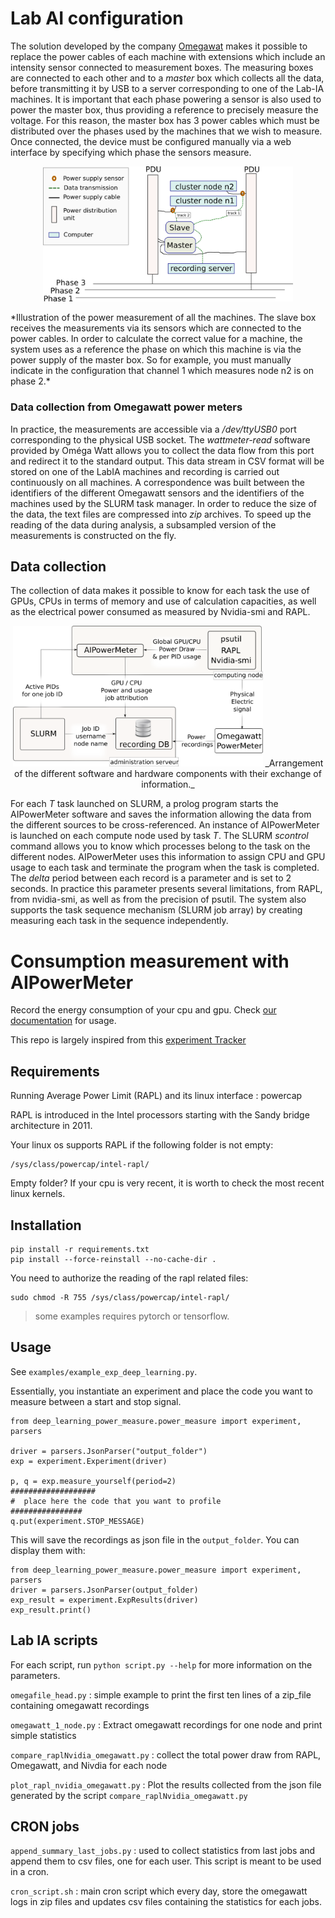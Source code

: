 # Lab AI configuration

The solution developed by the company [Omegawat](mv.omegawatt.fr/) makes it possible to replace the power cables of each machine with extensions which include an intensity sensor connected to measurement boxes. The measuring boxes are connected to each other and to a _master_ box which collects all the data, before transmitting it by USB to a server corresponding to one of the Lab-IA machines. It is important that each phase powering a sensor is also used to power the master box, thus providing a reference to precisely measure the voltage. For this reason, the master box has 3 power cables which must be distributed over the phases used by the machines that we wish to measure. Once connected, the device must be configured manually via a web interface by specifying which phase the sensors measure.


<p align="center">
<img src="omegawatt.png" alt="isolated" width="400"/>
</p>
*Illustration of the power measurement of all the machines. The slave box receives the measurements via its sensors which are connected to the power cables. In order to calculate the correct value for a machine, the system uses as a reference the phase on which this machine is via the power supply of the master box. So for example, you must manually indicate in the configuration that channel 1 which measures node n2 is on phase 2.*





  ### Data collection from Omegawatt power meters

In practice, the measurements are accessible via a _/dev/ttyUSB0_ port corresponding to the physical USB socket. The _wattmeter-read_ software provided by Oméga Watt allows you to collect the data flow from this port and redirect it to the standard output. This data stream in CSV format will be stored on one of the LabIA machines and recording is carried out continuously on all machines. A correspondence was built between the identifiers of the different Omegawatt sensors and the identifiers of the machines used by the SLURM task manager. In order to reduce the size of the data, the text files are compressed into _zip_ archives. To speed up the reading of the data during analysis, a subsampled version of the measurements is constructed on the fly.



## Data collection

The collection of data makes it possible to know for each task the use of GPUs, CPUs in terms of memory and use of calculation capacities, as well as the electrical power consumed as measured by Nvidia-smi and RAPL.

<p align="center">
<img style="text-align: center;" src="measurement_system.png" alt="isolated" width="400"/>
_Arrangement of the different software and hardware components with their exchange of information._
</p>


For each _T_ task launched on SLURM, a prolog program starts the AIPowerMeter software and saves the information allowing the data from the different sources to be cross-referenced. An instance of AIPowerMeter is launched on each compute node used by task _T_. The SLURM _scontrol_ command allows you to know which processes belong to the task on the different nodes. AIPowerMeter uses this information to assign CPU and GPU usage to each task and terminate the program when the task is completed. The _delta_ period between each record is a parameter and is set to 2 seconds. In practice this parameter presents several limitations, from RAPL, from nvidia-smi, as well as from the precision of psutil. The system also supports the task sequence mechanism (SLURM job array) by creating measuring each task in the sequence independently.

# Consumption measurement with AIPowerMeter

Record the energy consumption of your cpu and gpu. Check [our documentation](https://greenai-uppa.github.io/AIPowerMeter/) for usage.

This repo is largely inspired from this [experiment Tracker](https://github.com/Breakend/experiment-impact-tracker) 

## Requirements

Running Average Power Limit (RAPL) and its linux interface : powercap 

RAPL is introduced in the Intel processors starting with the Sandy bridge architecture in 2011. 

Your linux os supports RAPL if the following folder is not empty:
```
/sys/class/powercap/intel-rapl/
```

Empty folder? If your cpu is very recent, it is worth to check the most recent linux kernels.

## Installation

```
pip install -r requirements.txt
pip install --force-reinstall --no-cache-dir .
```

You need to authorize the reading of the rapl related files: 
```
sudo chmod -R 755 /sys/class/powercap/intel-rapl/
```


> some examples requires pytorch or tensorflow.
## Usage

See `examples/example_exp_deep_learning.py`.

Essentially, you instantiate an experiment and place the code you want to measure between a start and stop signal.

```
from deep_learning_power_measure.power_measure import experiment, parsers

driver = parsers.JsonParser("output_folder")
exp = experiment.Experiment(driver)

p, q = exp.measure_yourself(period=2)
###################
#  place here the code that you want to profile
################
q.put(experiment.STOP_MESSAGE)

``` 

This will save the recordings as json file in the `output_folder`. You can display them with: 

```
from deep_learning_power_measure.power_measure import experiment, parsers
driver = parsers.JsonParser(output_folder)
exp_result = experiment.ExpResults(driver)
exp_result.print()
``` 

## Lab IA scripts

For each script, run `python script.py --help` for more information on the parameters.

`omegafile_head.py` : simple example to print the first ten lines of a zip_file containing omegawatt recordings 

`omegawatt_1_node.py` : Extract omegawatt recordings for one node and print simple statistics

`compare_raplNvidia_omegawatt.py`  : collect the total power draw from RAPL, Omegawatt, and Nivdia for each node

`plot_rapl_nvidia_omegawatt.py` : Plot the results collected from the json file generated by the script `compare_raplNvidia_omegawatt.py` 


## CRON jobs 

`append_summary_last_jobs.py` : used to collect statistics from last jobs and append them to csv files, one for each user. This script is meant to be used in a cron. 

`cron_script.sh` : main cron script which every day, store the omegawatt logs in zip files and updates csv files containing the statistics for each jobs.
